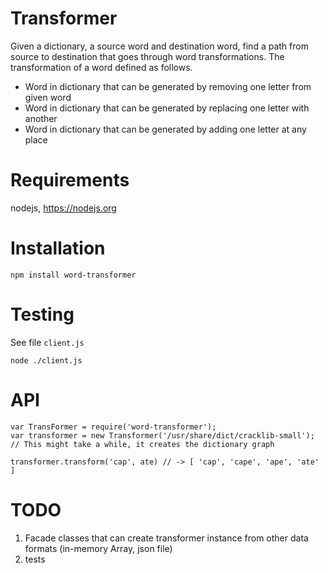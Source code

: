 # Transformer

Given a dictionary, a source word and destination word, find a path from source to destination that goes through word transformations.
The transformation of a word defined as follows.

- Word in dictionary that can be generated by removing one letter from given word
- Word in dictionary that can be generated by replacing one letter with another
- Word in dictionary that can be generated by adding one letter at any place

# Requirements
nodejs, https://nodejs.org

# Installation
`npm install word-transformer`

# Testing
See file `client.js`

`node ./client.js`

# API
```
var TransFormer = require('word-transformer');
var transformer = new Transformer('/usr/share/dict/cracklib-small'); // This might take a while, it creates the dictionary graph

transformer.transform('cap', ate) // -> [ 'cap', 'cape', 'ape', 'ate' ]
```

# TODO
1. Facade classes that can create transformer instance from other data formats (in-memory Array, json file)
2. tests